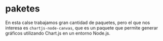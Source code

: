 # paketes
En esta calse trabajamos gran cantidad de paquetes, pero el que nos interesa es `chartjs-node-canvas`, que es un paquete que permite generar gráficos utilizando Chart.js en un entorno Node.js. 